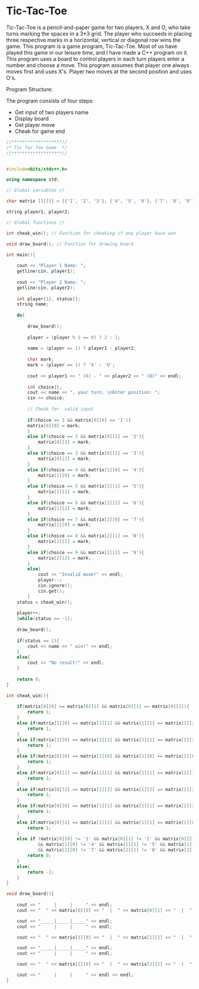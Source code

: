 # Tic-Tac-Toe
Tic-Tac-Toe is a pencil-and-paper game for two players, X and O, who take turns marking the spaces in a 3*3 grid. The player who succeeds in placing three respective marks in a horizontal, vertical or diagonal row wins the game.
This program is a game program, Tic-Tac-Toe. Most of us have played this game in our leisure time, and I have made a C++ program on it.
This program uses a board to control players in each turn players enter a number and choose a move. This program assumes that player one always moves first and uses X's. Player two moves at the second position and uses O's.

Program Structure:

The program consists of four steps:

* Get input of two players name
* Display board
* Get player move
* Cheak for game end
```cpp
//*******************//
/* Tic Tac Toe Game  */
//*******************//


#include<bits/stdc++.h>

using namespace std;

// Global variables //

char matrix [3][3] = {{'1', '2', '3'}, {'4', '5', '6'}, {'7', '8', '9'}}; 

string player1, player2;

// Global functions //

int cheak_win(); // Function for cheaking if any player have won

void draw_board(); // Function for drawing board

int main(){
    
    cout << "Player 1 Name: ";
    getline(cin, player1);
    
    cout << "Player 2 Name: ";
    getline(cin, player2);
    
    int player{1}, status{};
    string name;
    
    do{
        
        draw_board();
        
        player = (player % 2 == 0) ? 2 : 1;
        
        name = (player == 1) ? player1 : player2;
        
        char mark;
        mark = (player == 1) ? 'X' : 'O';
        
        cout << player1 << " (X) - " << player2 << " (O)" << endl;
        
        int choice{};
        cout << name << ", your turn. \nEnter position: ";
        cin >> choice;
        
        // Cheak for  valid input
        
        if(choice == 1 && matrix[0][0] == '1'){
        matrix[0][0] = mark;
        }
        else if(choice == 2 && matrix[0][1] == '2'){
            matrix[0][1] = mark;
        }
        else if(choice == 3 && matrix[0][2] == '3'){
            matrix[0][2] = mark;
        }
        else if(choice == 4 && matrix[1][0] == '4'){
            matrix[1][0] = mark;
        }
        else if(choice == 5 && matrix[1][1] == '5'){
            matrix[1][1] = mark;
        }
        else if(choice == 6 && matrix[1][2] == '6'){
            matrix[1][2] = mark;
        }
        else if(choice == 7 && matrix[2][0] == '7'){
            matrix[2][0] = mark;
        }
        else if(choice == 8 && matrix[2][1] == '8'){
            matrix[2][1] = mark;
        }
        else if(choice == 9 && matrix[2][2] == '9'){
            matrix[2][2] = mark;
        }
        else{
            cout << "Invalid move!" << endl;
            player--;
            cin.ignore();
            cin.get();
        }
    status = cheak_win();
    
    player++;
    }while(status == -1);
    
    draw_board();
    
    if(status == 1){
        cout << name << " win!" << endl;
    }
    else{
        cout << "No result!" << endl;
    }
    
    return 0;
}

int cheak_win(){
    
    if(matrix[0][0] == matrix[0][1] && matrix[0][1] == matrix[0][2]){
        return 1;
    }
    else if(matrix[1][0] == matrix[1][1] && matrix[1][1] == matrix[1][2]){
        return 1;
    }
    else if(matrix[2][0] == matrix[2][1] && matrix[2][1] == matrix[2][2]){
        return 1;
    }
    else if(matrix[0][0] == matrix[1][0] && matrix[1][0] == matrix[2][0]){
        return 1;
    }
    else if(matrix[0][1] == matrix[1][1] && matrix[1][1] == matrix[2][1]){
        return 1;
    }
    else if(matrix[0][2] == matrix[1][2] && matrix[1][2] == matrix[2][2]){
        return 1;
    }
    else if(matrix[0][0] == matrix[1][1] && matrix[1][1] == matrix[2][2]){
        return 1;
    }
    else if(matrix[0][2] == matrix[1][1] && matrix[1][1] == matrix[2][0]){
        return 1;
    }
    else if (matrix[0][0] != '1' && matrix[0][1] != '2' && matrix[0][2] != '3' 
            && matrix[1][0] != '4' && matrix[1][1] != '5' && matrix[1][2] != '6'
            && matrix[2][0] != '7' && matrix[2][1] != '8' && matrix[2][2] != '9'){
        return 0;
    }
    else{
        return -1;
    }
}

void draw_board(){
    
    cout << "     |     |     " << endl;
	cout << "  " << matrix[0][0] << "  |  " << matrix[0][1] << "  |  " << matrix[0][2] << endl;

	cout << "_____|_____|_____" << endl;
	cout << "     |     |     " << endl;

	cout << "  " << matrix[1][0] << "  |  " << matrix[1][1] << "  |  " << matrix[1][2] << endl;

	cout << "_____|_____|_____" << endl;
	cout << "     |     |     " << endl;

	cout << "  " << matrix[2][0] << "  |  " << matrix[2][1] << "  |  " << matrix[2][2] << endl;

	cout << "     |     |     " << endl << endl;
}



```
